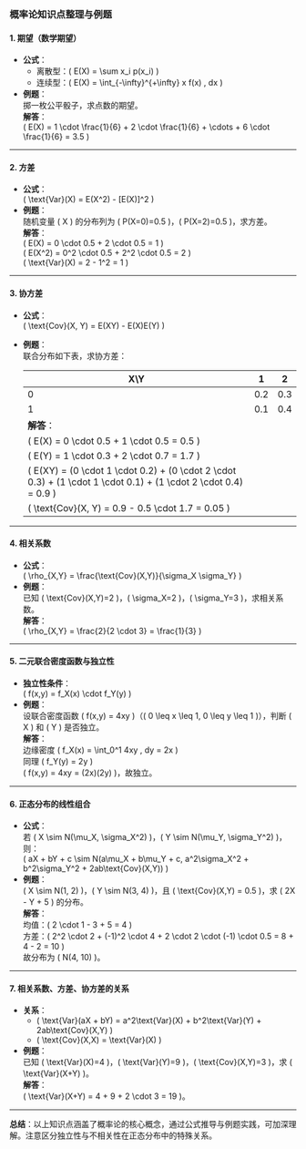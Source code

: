 ### 概率论知识点整理与例题

#### 1. 期望（数学期望）

- **公式**：
  - 离散型：\( E(X) = \sum x_i p(x_i) \)
  - 连续型：\( E(X) = \int_{-\infty}^{+\infty} x f(x) \, dx \)
- **例题**：  
  掷一枚公平骰子，求点数的期望。  
  **解答**：  
  \( E(X) = 1 \cdot \frac{1}{6} + 2 \cdot \frac{1}{6} + \cdots + 6 \cdot \frac{1}{6} = 3.5 \)

---

#### 2. 方差

- **公式**：  
  \( \text{Var}(X) = E(X^2) - [E(X)]^2 \)
- **例题**：  
  随机变量 \( X \) 的分布列为 \( P(X=0)=0.5 \)，\( P(X=2)=0.5 \)，求方差。  
  **解答**：  
  \( E(X) = 0 \cdot 0.5 + 2 \cdot 0.5 = 1 \)  
  \( E(X^2) = 0^2 \cdot 0.5 + 2^2 \cdot 0.5 = 2 \)  
  \( \text{Var}(X) = 2 - 1^2 = 1 \)

---

#### 3. 协方差

- **公式**：  
  \( \text{Cov}(X, Y) = E(XY) - E(X)E(Y) \)
- **例题**：  
  联合分布如下表，求协方差：  
  
  | X\Y                                                                                                               | 1   | 2   |
  | ----------------------------------------------------------------------------------------------------------------- | --- | --- |
  | 0                                                                                                                 | 0.2 | 0.3 |
  | 1                                                                                                                 | 0.1 | 0.4 |
  | **解答**：                                                                                                           |     |     |
  | \( E(X) = 0 \cdot 0.5 + 1 \cdot 0.5 = 0.5 \)                                                                      |     |     |
  | \( E(Y) = 1 \cdot 0.3 + 2 \cdot 0.7 = 1.7 \)                                                                      |     |     |
  | \( E(XY) = (0 \cdot 1 \cdot 0.2) + (0 \cdot 2 \cdot 0.3) + (1 \cdot 1 \cdot 0.1) + (1 \cdot 2 \cdot 0.4) = 0.9 \) |     |     |
  | \( \text{Cov}(X, Y) = 0.9 - 0.5 \cdot 1.7 = 0.05 \)                                                               |     |     |

---

#### 4. 相关系数

- **公式**：  
  \( \rho_{X,Y} = \frac{\text{Cov}(X,Y)}{\sigma_X \sigma_Y} \)
- **例题**：  
  已知 \( \text{Cov}(X,Y)=2 \)，\( \sigma_X=2 \)，\( \sigma_Y=3 \)，求相关系数。  
  **解答**：  
  \( \rho_{X,Y} = \frac{2}{2 \cdot 3} = \frac{1}{3} \)

---

#### 5. 二元联合密度函数与独立性

- **独立性条件**：  
  \( f(x,y) = f_X(x) \cdot f_Y(y) \)
- **例题**：  
  设联合密度函数 \( f(x,y) = 4xy \)（\( 0 \leq x \leq 1, 0 \leq y \leq 1 \)），判断 \( X \) 和 \( Y \) 是否独立。  
  **解答**：  
  边缘密度 \( f_X(x) = \int_0^1 4xy \, dy = 2x \)  
  同理 \( f_Y(y) = 2y \)  
  \( f(x,y) = 4xy = (2x)(2y) \)，故独立。

---

#### 6. 正态分布的线性组合

- **公式**：  
  若 \( X \sim N(\mu_X, \sigma_X^2) \)，\( Y \sim N(\mu_Y, \sigma_Y^2) \)，则：  
  \( aX + bY + c \sim N(a\mu_X + b\mu_Y + c, a^2\sigma_X^2 + b^2\sigma_Y^2 + 2ab\text{Cov}(X,Y)) \)
- **例题**：  
  \( X \sim N(1, 2) \)，\( Y \sim N(3, 4) \)，且 \( \text{Cov}(X,Y) = 0.5 \)，求 \( 2X - Y + 5 \) 的分布。  
  **解答**：  
  均值：\( 2 \cdot 1 - 3 + 5 = 4 \)  
  方差：\( 2^2 \cdot 2 + (-1)^2 \cdot 4 + 2 \cdot 2 \cdot (-1) \cdot 0.5 = 8 + 4 - 2 = 10 \)  
  故分布为 \( N(4, 10) \)。

---

#### 7. 相关系数、方差、协方差的关系

- **关系**：  
  - \( \text{Var}(aX + bY) = a^2\text{Var}(X) + b^2\text{Var}(Y) + 2ab\text{Cov}(X,Y) \)  
  - \( \text{Cov}(X,X) = \text{Var}(X) \)
- **例题**：  
  已知 \( \text{Var}(X)=4 \)，\( \text{Var}(Y)=9 \)，\( \text{Cov}(X,Y)=3 \)，求 \( \text{Var}(X+Y) \)。  
  **解答**：  
  \( \text{Var}(X+Y) = 4 + 9 + 2 \cdot 3 = 19 \)。

---

**总结**：以上知识点涵盖了概率论的核心概念，通过公式推导与例题实践，可加深理解。注意区分独立性与不相关性在正态分布中的特殊关系。
